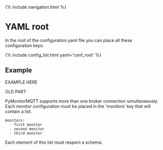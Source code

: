 {% include navigation.html %}

# YAML root

In the root of the configuration.yaml file you can place all these configuration keys:

{% include config_list.html yaml='conf_root' %}

## Example

EXAMPLE HERE


OLD PART: 

PyMonitorMQTT supports more than one broker connection simultaneously. Each monitor configuration must be placed in the 'monitors' key that will contain a list. 

```
monitors:
  - first monitor
  - second monitor
  - third monitor
```

Each element of this list must respect a schema.